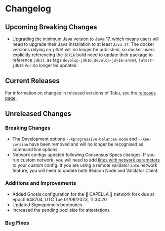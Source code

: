 # Changelog

## Upcoming Breaking Changes

- Upgrading the minimum Java version to Java 17, which means users will need to upgrade their Java installation to at least `Java 17`.  The docker versions relying on `jdk16` will no longer be published, so docker users explicitly referencing the `jdk16` build need to update their package to reference `jdk17`, as tags `develop-jdk16`, `develop-jdk16-arm64`, `latest-jdk16` will no longer be updated.

## Current Releases

For information on changes in released versions of Teku, see the [releases page](https://github.com/ConsenSys/teku/releases).

## Unreleased Changes

### Breaking Changes

- The Development options `--Xprogressive-balances-mode` and `--Xee-version` have been removed and will no longer be recognised as command line options.
- Network configs updated following Consensus Specs changes. If you run custom network, you will need to add [lines with network parameters](https://github.com/ConsenSys/teku/blob/475986c523b606c6936d7b4207c1da920ad82ea0/ethereum/spec/src/main/resources/tech/pegasys/teku/spec/config/configs/mainnet.yaml#L98-L125) to your custom config. If you are using a remote validator `auto` network feature, you will need to update both Beacon Node and Validator Client.  

### Additions and Improvements

- Added Gnosis configuration for the 🦉 CAPELLA 🦉 network fork due at epoch 648704, UTC Tue 01/08/2023, 11:34:20
- Updated Sigmaprime's bootnodes
- Increased the pending pool size for attestations

### Bug Fixes
